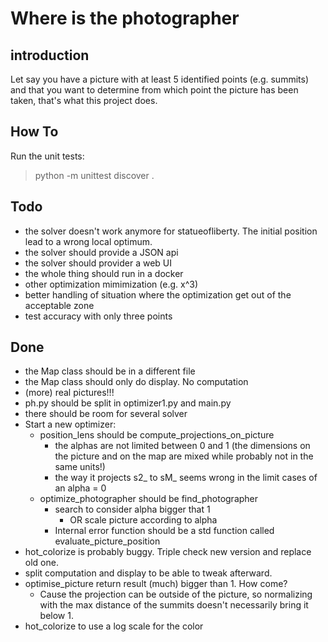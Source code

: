 # Where is the photographer


## introduction

Let say you have a picture with at least 5 identified points (e.g. summits) and that you want to determine from which point the picture has been taken, that's what this project does.


## How To

Run the unit tests:
  > python -m unittest discover .
  

## Todo

 - the solver doesn't work anymore for statueofliberty. The initial position lead to a wrong local optimum.
 - the solver should provide a JSON api
 - the solver should provider a web UI
 - the whole thing should run in a docker
 - other optimization mimimization (e.g. x^3)
 - better handling of situation where the optimization get out of the acceptable zone
 - test accuracy with only three points


 ## Done

 - the Map class should be in a different file
 - the Map class should only do display. No computation
 - (more) real pictures!!!
 - ph.py should be split in optimizer1.py and main.py
 - there should be room for several solver
 - Start a new optimizer:
    - position_lens should be compute_projections_on_picture
        - the alphas are not limited between 0 and 1 (the dimensions on the picture
        and on the map are mixed while probably not in the same units!)
        - the way it projects s2_ to sM_ seems wrong in the limit cases of an alpha = 0
    - optimize_photographer should be find_photographer
        - search to consider alpha bigger that 1
            - OR scale picture according to alpha
        - Internal error function should be a std function called evaluate_picture_position
 - hot_colorize is probably buggy. Triple check new version and replace old one.
 - split computation and display to be able to tweak afterward.
 - optimise_picture return result (much) bigger than 1. How come?
    - Cause the projection can be outside of the picture, so normalizing with the max distance of the summits doesn't necessarily bring it below 1.
 - hot_colorize to use a log scale for the color
